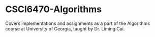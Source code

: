 # CSCI6470-Algorithms
Covers implementations and assignments as a part of the Algorithms course at University of Georgia, taught by Dr. Liming Cai.

